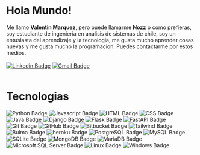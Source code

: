 # Hola Mundo!

Me llamo **Valentin Marquez**, pero puede llamarme **Nozz** o como prefieras, soy estudiante de ingenieria en analisis de sistemas de chile,
soy un entusiasta del aprendizaje y la tecnologia, me gusta mucho aprender cosas nuevas y me gusta mucho la programacion. Puedes contactarme por estos medios.
<br>
<br>
[![Linkedin Badge](https://img.shields.io/badge/LinkedIn-0077B5?style=for-the-badge&logo=linkedin&logoColor=white&link=https://www.linkedin.com/in/valentin-marquez-28b7a523a/)](https://www.linkedin.com/in/valentin-marquez-28b7a523a/)
[![Gmail Badge](https://img.shields.io/badge/Gmail-D14836?style=for-the-badge&logo=gmail&logoColor=white)](mailto:valentin13.mail@gmail.com)
<br>
<br>
# Tecnologias
![Python Badge](https://img.shields.io/badge/Python-3776AB?style=for-the-badge&logo=python&logoColor=white)
![Javascript Badge](https://img.shields.io/badge/JavaScript-F7DF1E?style=for-the-badge&logo=javascript&logoColor=black)
![HTML Badge](https://img.shields.io/badge/HTML5-E34F26?style=for-the-badge&logo=html5&logoColor=white)
![CSS Badge](https://img.shields.io/badge/CSS3-1572B6?style=for-the-badge&logo=css3&logoColor=white)
![Java Badge](https://img.shields.io/badge/Java-ED8B00?style=for-the-badge&logo=java&logoColor=white)
![Django Badge](https://img.shields.io/badge/Django-092E20?style=for-the-badge&logo=django&logoColor=white)
![Flask Badge](https://img.shields.io/badge/Flask-000000?style=for-the-badge&logo=flask&logoColor=white)
![FastAPI Badge](https://img.shields.io/badge/FastAPI-109989?style=for-the-badge&logo=fastapi&logoColor=white)
![Git Badge](https://img.shields.io/badge/Git-F05032?style=for-the-badge&logo=git&logoColor=white)
![GitHub Badge](https://img.shields.io/badge/GitHub-100000?style=for-the-badge&logo=github&logoColor=white)
![Bitbucket Badge](https://img.shields.io/badge/Bitbucket-0052CC?style=for-the-badge&logo=bitbucket&logoColor=white)
![Tailwind Badge](https://img.shields.io/badge/Tailwind_CSS-38B2AC?style=for-the-badge&logo=tailwind-css&logoColor=white)
![Bulma Badge](https://img.shields.io/badge/Bulma-00D1B2?style=for-the-badge&logo=bulma&logoColor=white)
![heroku Badge](https://img.shields.io/badge/Heroku-430098?style=for-the-badge&logo=heroku&logoColor=white)
![PostgreSQL Badge](https://img.shields.io/badge/PostgreSQL-316192?style=for-the-badge&logo=postgresql&logoColor=white)
![MySQL Badge](https://img.shields.io/badge/MySQL-00000F?style=for-the-badge&logo=mysql&logoColor=white)
![SQLite Badge](https://img.shields.io/badge/SQLite-07405E?style=for-the-badge&logo=sqlite&logoColor=white)
![MongoDB Badge](https://img.shields.io/badge/MongoDB-4EA94B?style=for-the-badge&logo=mongodb&logoColor=white)
![MariaDB Badge](https://img.shields.io/badge/MariaDB-003545?style=for-the-badge&logo=mariadb&logoColor=white)
![Microsoft SQL Server Badge](https://img.shields.io/badge/Microsoft_SQL_Server-CC2927?style=for-the-badge&logo=microsoft-sql-server&logoColor=white)
![Linux Badge](https://img.shields.io/badge/Linux-FCC624?style=for-the-badge&logo=linux&logoColor=black)
![Windows Badge](https://img.shields.io/badge/Windows-0078D6?style=for-the-badge&logo=windows&logoColor=white)
